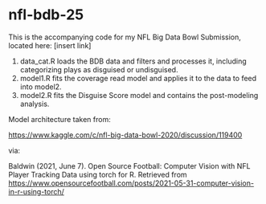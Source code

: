 # nfl-bdb-25

This is the accompanying code for my NFL Big Data Bowl Submission, located here: [insert link]

1.  data_cat.R loads the BDB data and filters and processes it, including categorizing plays as disguised or undisguised.
2.  model1.R fits the coverage read model and applies it to the data to feed into model2.
3.  model2.R fits the Disguise Score model and contains the post-modeling analysis.

Model architecture taken from:

<https://www.kaggle.com/c/nfl-big-data-bowl-2020/discussion/119400>

via:

Baldwin (2021, June 7). Open Source Football: Computer Vision with NFL Player Tracking Data using torch for R. Retrieved from <https://www.opensourcefootball.com/posts/2021-05-31-computer-vision-in-r-using-torch/>
